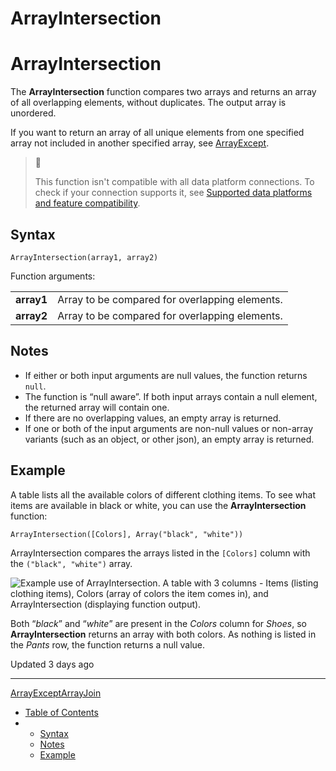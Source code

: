 # ArrayIntersection

# ArrayIntersection

The **ArrayIntersection** function compares two arrays and returns an array of all overlapping elements, without duplicates. The output array is unordered.

If you want to return an array of all unique elements from one specified array not included in another specified array, see [ArrayExcept](/docs/arrayexcept).

> 📘
>
> This function isn't compatible with all data platform connections. To check if your connection supports it, see [Supported data platforms and feature compatibility](/docs/region-warehouse-and-feature-support#supported-data-platforms-and-feature-compatibility).

## Syntax

```
ArrayIntersection(array1, array2)
```

Function arguments:

|  |  |
| --- | --- |
| **array1** | Array to be compared for overlapping elements. |
| **array2** | Array to be compared for overlapping elements. |

## Notes

* If either or both input arguments are null values, the function returns `null`.
* The function is “null aware”. If both input arrays contain a null element, the returned array will contain one.
* If there are no overlapping values, an empty array is returned.
* If one or both of the input arguments are non-null values or non-array variants (such as an object, or other json), an empty array is returned.

## Example

A table lists all the available colors of different clothing items. To see what items are available in black or white, you can use the **ArrayIntersection** function:

```
ArrayIntersection([Colors], Array("black", "white"))
```

ArrayIntersection compares the arrays listed in the `[Colors]` column with the `("black", "white")` array.

![Example use of ArrayIntersection. A table with 3 columns - Items (listing clothing items), Colors (array of colors the item comes in), and ArrayIntersection (displaying function output).](https://files.readme.io/12b3d2a2b92b8f1bcd88937ff03b760a74a52e2fa4c06df94781319ffa1869d8-arrayintersection_example.png)

Both “*black*” and “*white*” are present in the *Colors* column for *Shoes*, so **ArrayIntersection** returns an array with both colors. As nothing is listed in the *Pants* row, the function returns a null value.

Updated 3 days ago

---

[ArrayExcept](/docs/arrayexcept)[ArrayJoin](/docs/arrayjoin)

* [Table of Contents](#)
* + [Syntax](#syntax)
  + [Notes](#notes)
  + [Example](#example)